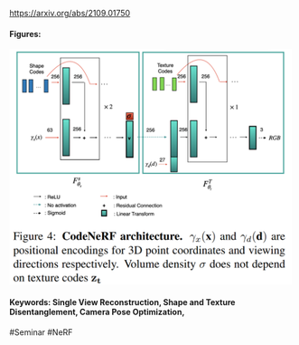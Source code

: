 https://arxiv.org/abs/2109.01750  

#### Figures:
<img src="https://github.com/laphisboy/ml-papers/blob/main/figures/CodeNeRF_fig4.PNG" width="500">

#### Keywords: Single View Reconstruction, Shape and Texture Disentanglement, Camera Pose Optimization, 
  
#Seminar #NeRF
